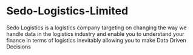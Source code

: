 # Sedo-Logistics-Limited
Sedo Logistics is a logistics company targeting on changing the way we handle data in the logistics industry and enable you to understand your finance in terms of logistics inevitably allowing you to make Data Driven Decisions 

